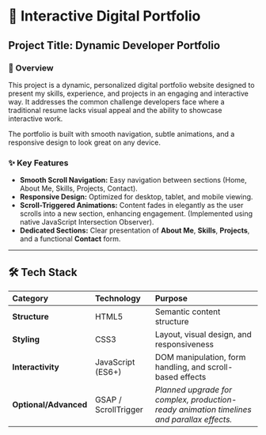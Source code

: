 # 🚀 Interactive Digital Portfolio

## Project Title: Dynamic Developer Portfolio

### 🌟 Overview
This project is a dynamic, personalized digital portfolio website designed to present my skills, experience, and projects in an engaging and interactive way. It addresses the common challenge developers face where a traditional resume lacks visual appeal and the ability to showcase interactive work.

The portfolio is built with smooth navigation, subtle animations, and a responsive design to look great on any device.

### ✨ Key Features
* **Smooth Scroll Navigation:** Easy navigation between sections (Home, About Me, Skills, Projects, Contact).
* **Responsive Design:** Optimized for desktop, tablet, and mobile viewing.
* **Scroll-Triggered Animations:** Content fades in elegantly as the user scrolls into a new section, enhancing engagement. (Implemented using native JavaScript Intersection Observer).
* **Dedicated Sections:** Clear presentation of **About Me**, **Skills**, **Projects**, and a functional **Contact** form.

---

## 🛠️ Tech Stack
| Category | Technology | Purpose |
| :--- | :--- | :--- |
| **Structure** | HTML5 | Semantic content structure |
| **Styling** | CSS3 | Layout, visual design, and responsiveness |
| **Interactivity** | JavaScript (ES6+) | DOM manipulation, form handling, and scroll-based effects |
| **Optional/Advanced** | GSAP / ScrollTrigger | *Planned upgrade for complex, production-ready animation timelines and parallax effects.* 
